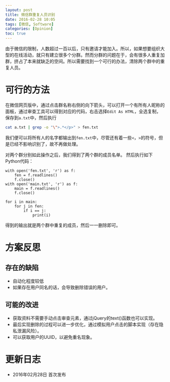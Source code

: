 ```yaml
---
layout: post
title: 微信群重复人员识别
date: 2016-02-28 10:05
tags: [微信, Software]
categories: [Opinion]
toc: true
---
```



由于微信的限制，人数超过一百以后，只有邀请才能加入。所以，如果想要组织大型的在线活动，就只有建立很多个分群。然而分群的问题在于，会有很多人重复加群，挤占了本来就缺乏的空间。所以需要找到一个可行的办法，清除两个群中的重复人员。

<!-- more -->

# 可行的方法

在微信网页版中，通过点击群名称右侧的向下箭头，可以打开一个有所有人昵称的面板，通过审查工具可以得到对应的代码，右击选择`Edit As HTML`，全选复制，保存到`a.txt`中，然后执行

```bash
cat a.txt | grep -o "\">.*</p>" > fen.txt
```

我们便可以将所有人的名字都输出到`fen.txt`中，尽管还有着一些`<`，`>`的符号，但是已经不影响识别了，故不再做处理。

对两个群分别如此操作之后，我们得到了两个群的成员名单。
然后执行如下Python代码：

```
with open('fen.txt', 'r') as f:
    fen = f.readlines()
    f.close()
with open('main.txt', 'r') as f:
    main = f.readlines()
    f.close()

for i in main:
    for j in fen:
        if i == j:
            print(i)
```

得到的输出就是两个群中重复的成员，然后一一删除即可。

# 方案反思

## 存在的缺陷

- 自动化程度较低
- 如果存在用户同名的话，会导致删除错误的用户。

## 可能的改进

- 获取资料不需要手动点击审查元素，通过jQuery的text()函数也可以实现。
- 最后实现删除的过程可以进一步优化，通过模拟用户点击的脚本实现（存在隐私泄漏风险）。
- 可以获取用户的UUID，以避免重名现象。


# 更新日志

- 2016年02月28日  首次发布

